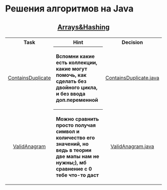 # Решения алгоритмов на Java
## <p align="center"><a href="https://github.com/MAZER-shadow/algo/tree/main/Arrays%26Hashing">Arrays&Hashing</a></p>
<table>
  <tr>
    <th width="220">Task</th>	
    <th width="570">Hint</th>
    <th width="220">Decision</th>
  </tr>
  <tr>
    <td width="220"><p align="center"><a href="https://leetcode.com/problems/contains-duplicate/description/">ContainsDuplicate</a></p></td>
    <th width="350"><p align="left">Вспомни какие есть коллекции, какие могут помочь, как сделать без двойного цикла, и без ввода доп.переменной</p></td>
    <td width="220"><p align="center"><a href="https://github.com/MAZER-shadow/algo/blob/main/Arrays%26Hashing/ContainsDuplicate.java">ContainsDuplicate.java</a></p></td>
  </tr>
  <tr>
    <td width="220"><p align="center"><a href="https://leetcode.com/problems/valid-anagram/description/">ValidAnagram</a></p></td>
    <th width="350"><p align="left">Можно сравнить просто получая символ и количество его значений, но ведь в теории две мапы нам не нужны;), мб сравнение с 0 тебе что-то даст</p></td>
    <td width="220"><p align="center"><a href="https://github.com/MAZER-shadow/algo/blob/main/Arrays%26Hashing/ValidAnagram.java">ValidAnagram.java</a></p></td>
  </tr>
</table>
